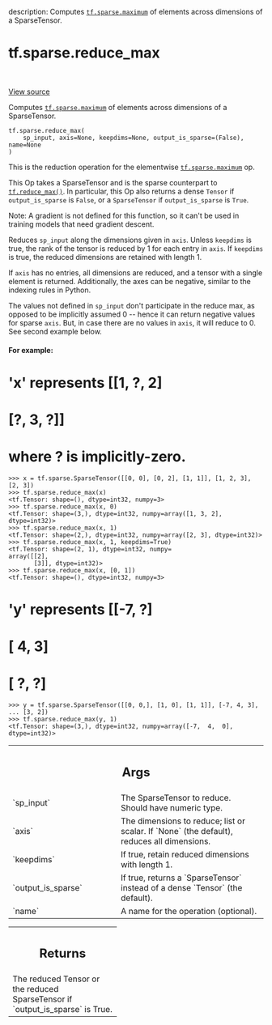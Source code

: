 description: Computes <a href="../../tf/sparse/maximum.md"><code>tf.sparse.maximum</code></a> of elements across dimensions of a SparseTensor.

<div itemscope itemtype="http://developers.google.com/ReferenceObject">
<meta itemprop="name" content="tf.sparse.reduce_max" />
<meta itemprop="path" content="Stable" />
</div>

# tf.sparse.reduce_max

<!-- Insert buttons and diff -->

<table class="tfo-notebook-buttons tfo-api nocontent" align="left">

</table>

<a target="_blank" href="/code/stable/tensorflow/python/ops/sparse_ops.py">View source</a>



Computes <a href="../../tf/sparse/maximum.md"><code>tf.sparse.maximum</code></a> of elements across dimensions of a SparseTensor.

<pre class="devsite-click-to-copy prettyprint lang-py tfo-signature-link">
<code>tf.sparse.reduce_max(
    sp_input, axis=None, keepdims=None, output_is_sparse=(False), name=None
)
</code></pre>



<!-- Placeholder for "Used in" -->

This is the reduction operation for the elementwise <a href="../../tf/sparse/maximum.md"><code>tf.sparse.maximum</code></a> op.

This Op takes a SparseTensor and is the sparse counterpart to
<a href="../../tf/math/reduce_max.md"><code>tf.reduce_max()</code></a>.  In particular, this Op also returns a dense `Tensor`
if `output_is_sparse` is `False`, or a `SparseTensor` if `output_is_sparse`
is `True`.

Note: A gradient is not defined for this function, so it can't be used
in training models that need gradient descent.

Reduces `sp_input` along the dimensions given in `axis`.  Unless
`keepdims` is true, the rank of the tensor is reduced by 1 for each entry in
`axis`. If `keepdims` is true, the reduced dimensions are retained
with length 1.

If `axis` has no entries, all dimensions are reduced, and a tensor
with a single element is returned.  Additionally, the axes can be negative,
similar to the indexing rules in Python.

The values not defined in `sp_input` don't participate in the reduce max,
as opposed to be implicitly assumed 0 -- hence it can return negative values
for sparse `axis`. But, in case there are no values in
`axis`, it will reduce to 0. See second example below.

#### For example:


# 'x' represents [[1, ?, 2]
#                 [?, 3, ?]]
# where ? is implicitly-zero.

```
>>> x = tf.sparse.SparseTensor([[0, 0], [0, 2], [1, 1]], [1, 2, 3], [2, 3])
>>> tf.sparse.reduce_max(x)
<tf.Tensor: shape=(), dtype=int32, numpy=3>
>>> tf.sparse.reduce_max(x, 0)
<tf.Tensor: shape=(3,), dtype=int32, numpy=array([1, 3, 2], dtype=int32)>
>>> tf.sparse.reduce_max(x, 1)
<tf.Tensor: shape=(2,), dtype=int32, numpy=array([2, 3], dtype=int32)>
>>> tf.sparse.reduce_max(x, 1, keepdims=True)
<tf.Tensor: shape=(2, 1), dtype=int32, numpy=
array([[2],
       [3]], dtype=int32)>
>>> tf.sparse.reduce_max(x, [0, 1])
<tf.Tensor: shape=(), dtype=int32, numpy=3>
```

# 'y' represents [[-7, ?]
#                 [ 4, 3]
#                 [ ?, ?]

```
>>> y = tf.sparse.SparseTensor([[0, 0,], [1, 0], [1, 1]], [-7, 4, 3],
... [3, 2])
>>> tf.sparse.reduce_max(y, 1)
<tf.Tensor: shape=(3,), dtype=int32, numpy=array([-7,  4,  0], dtype=int32)>
```



<!-- Tabular view -->
 <table class="responsive fixed orange">
<colgroup><col width="214px"><col></colgroup>
<tr><th colspan="2"><h2 class="add-link">Args</h2></th></tr>

<tr>
<td>
`sp_input`
</td>
<td>
The SparseTensor to reduce. Should have numeric type.
</td>
</tr><tr>
<td>
`axis`
</td>
<td>
The dimensions to reduce; list or scalar. If `None` (the
default), reduces all dimensions.
</td>
</tr><tr>
<td>
`keepdims`
</td>
<td>
If true, retain reduced dimensions with length 1.
</td>
</tr><tr>
<td>
`output_is_sparse`
</td>
<td>
If true, returns a `SparseTensor` instead of a dense
`Tensor` (the default).
</td>
</tr><tr>
<td>
`name`
</td>
<td>
A name for the operation (optional).
</td>
</tr>
</table>



<!-- Tabular view -->
 <table class="responsive fixed orange">
<colgroup><col width="214px"><col></colgroup>
<tr><th colspan="2"><h2 class="add-link">Returns</h2></th></tr>
<tr class="alt">
<td colspan="2">
The reduced Tensor or the reduced SparseTensor if `output_is_sparse` is
True.
</td>
</tr>

</table>

